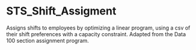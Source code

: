 # STS_Shift_Assigment
Assigns shifts to employees by optimizing a linear program, using a csv of their shift preferences with a capacity constraint. Adapted from the Data 100 section assignment program.

